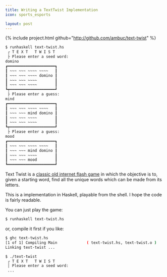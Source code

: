 ```yaml
---
title: Writing a TextTwist Implementation
icon: sports_esports

layout: post
---
```


{% include project.html
   github="http://github.com/ambuc/text-twist"
   %}

```bash
$ runhaskell text-twist.hs
 ┌ T E X T   T W I S T
 ├ Please enter a seed word:
domino
┏━━━━━━━━━━━━━━━━━━━━━┓
┃ ~~~ ~~~ ~~~~ ~~~~   ┃
┃ ~~~ ~~~ ~~~~ domino ┃
┃ ~~~ ~~~ ~~~~        ┃
┃ ~~~ ~~~ ~~~~        ┃
┗┯━━━━━━━━━━━━━━━━━━━━┛
 ├ Please enter a guess:
mind
┏━━━━━━━━━━━━━━━━━━━━━┓
┃ ~~~ ~~~ ~~~~ ~~~~   ┃
┃ ~~~ ~~~ mind domino ┃
┃ ~~~ ~~~ ~~~~        ┃
┃ ~~~ ~~~ ~~~~        ┃
┗┯━━━━━━━━━━━━━━━━━━━━┛
 ├ Please enter a guess:
mood
┏━━━━━━━━━━━━━━━━━━━━━┓
┃ ~~~ ~~~ ~~~~ ~~~~   ┃
┃ ~~~ ~~~ mind domino ┃
┃ ~~~ ~~~ ~~~~        ┃
┃ ~~~ ~~~ mood        ┃
┗━━━━━━━━━━━━━━━━━━━━━┛
```

Text Twist is a [classic old internet flash
game](http://zone.msn.com/gameplayer/gameplayer.aspx?game=texttwist) in which
the  objective is to, given a starting word, find all the unique words which can 
be made from its letters.

This is a implementation in Haskell, playable from the shell. I hope the code is
fairly readable.

You can just play the game:
```bash
$ runhaskell text-twist.hs
```
or, compile it first if you like:
```bash
$ ghc text-twist.hs
[1 of 1] Compiling Main             ( text-twist.hs, text-twist.o )
Linking text-twist ...

$ ./text-twist
 ┌ T E X T   T W I S T
 │ Please enter a seed word:
 ...
```
